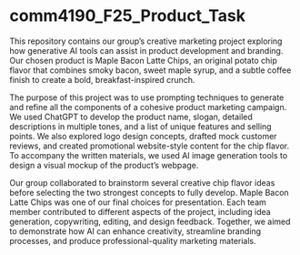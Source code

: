 # comm4190_F25_Product_Task

This repository contains our group’s creative marketing project exploring how generative AI tools can assist in product development and branding. Our chosen product is Maple Bacon Latte Chips, an original potato chip flavor that combines smoky bacon, sweet maple syrup, and a subtle coffee finish to create a bold, breakfast-inspired crunch.

The purpose of this project was to use prompting techniques to generate and refine all the components of a cohesive product marketing campaign. We used ChatGPT to develop the product name, slogan, detailed descriptions in multiple tones, and a list of unique features and selling points. We also explored logo design concepts, drafted mock customer reviews, and created promotional website-style content for the chip flavor. To accompany the written materials, we used AI image generation tools to design a visual mockup of the product’s webpage.

Our group collaborated to brainstorm several creative chip flavor ideas before selecting the two strongest concepts to fully develop. Maple Bacon Latte Chips was one of our final choices for presentation. Each team member contributed to different aspects of the project, including idea generation, copywriting, editing, and design feedback. Together, we aimed to demonstrate how AI can enhance creativity, streamline branding processes, and produce professional-quality marketing materials.
